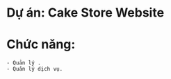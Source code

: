 <h1>Dự án: Cake Store Website</h1>

<h1>Chức năng:</h1>
    
    - Quản lý .
    - Quản lý dịch vụ.

<h1></h1>
